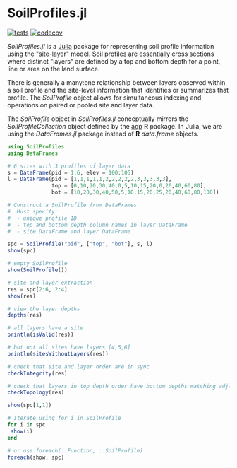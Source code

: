 # SoilProfiles.jl

[![tests](https://github.com/brownag/SoilProfiles.jl/actions/workflows/test.yml/badge.svg)](https://github.com/brownag/SoilProfiles.jl/actions/workflows/test.yml)
[![codecov](https://codecov.io/github/brownag/SoilProfiles.jl/branch/main/graphs/badge.svg)](https://codecov.io/github/brownag/SoilProfiles.jl)

_SoilProfiles.jl_ is a [Julia](http://julialang.org) package for representing soil profile information using the "site-layer" model. Soil profiles are essentially cross sections where distinct "layers" are defined by a top and bottom depth for a point, line or area on the land surface.

 There is generally a many:one relationship between layers observed within a soil profile and the site-level information that identifies or summarizes that profile. The _SoilProfile_ object allows for simultaneous indexing and operations on paired or pooled site and layer data.

The _SoilProfile_ object in _SoilProfiles.jl_ conceptually mirrors the _SoilProfileCollection_ object defined by the [aqp](http://github.com/ncss-tech/aqp) **R** package. In Julia, we are using the _DataFrames.jl_ package instead of **R** _data.frame_ objects.

```julia
using SoilProfiles
using DataFrames

# 6 sites with 3 profiles of layer data
s = DataFrame(pid = 1:6, elev = 100:105)
l = DataFrame(pid = [1,1,1,1,1,2,2,2,2,2,3,3,3,3,3],
              top = [0,10,20,30,40,0,5,10,15,20,0,20,40,60,80],
              bot = [10,20,30,40,50,5,10,15,20,25,20,40,60,80,100])

# Construct a SoilProfile from DataFrames
#  Must specify: 
#  - unique profile ID
#  - top and bottom depth column names in layer DataFrame
#  - site DataFrame and layer DataFrame

spc = SoilProfile("pid", ["top", "bot"], s, l)
show(spc)

# empty SoilProfile
show(SoilProfile())

# site and layer extraction
res = spc[2:6, 2:4]
show(res)

# view the layer depths
depths(res)

# all layers have a site
println(isValid(res))

# but not all sites have layers [4,5,6]
println(sitesWithoutLayers(res))

# check that site and layer order are in sync
checkIntegrity(res)

# check that layers in top depth order have bottom depths matching adjacent top depths
checkTopology(res)

show(spc[1,1])

# iterate using for i in SoilProfile
for i in spc
 show(i)
end

# or use foreach(::Function, ::SoilProfile)
foreach(show, spc)
```
